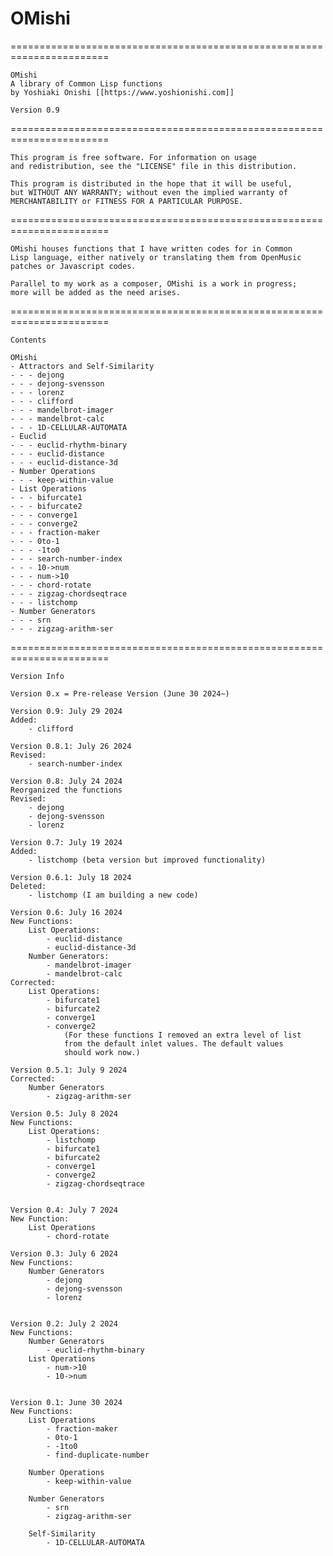 # OMishi
=======================================================================

    OMishi
    A library of Common Lisp functions
    by Yoshiaki Onishi [[https://www.yoshionishi.com]]

    Version 0.9
=======================================================================

    This program is free software. For information on usage 
    and redistribution, see the "LICENSE" file in this distribution.

    This program is distributed in the hope that it will be useful,
    but WITHOUT ANY WARRANTY; without even the implied warranty of
    MERCHANTABILITY or FITNESS FOR A PARTICULAR PURPOSE. 

=======================================================================

    OMishi houses functions that I have written codes for in Common
    Lisp language, either natively or translating them from OpenMusic
    patches or Javascript codes. 
    
    Parallel to my work as a composer, OMishi is a work in progress; 
    more will be added as the need arises.

=======================================================================

    Contents

    OMishi
    - Attractors and Self-Similarity
    - - - dejong 
    - - - dejong-svensson 
    - - - lorenz
    - - - clifford 
    - - - mandelbrot-imager 
    - - - mandelbrot-calc 
    - - - 1D-CELLULAR-AUTOMATA
    - Euclid
    - - - euclid-rhythm-binary 
    - - - euclid-distance 
    - - - euclid-distance-3d
    - Number Operations
    - - - keep-within-value
    - List Operations
    - - - bifurcate1 
    - - - bifurcate2 
    - - - converge1 
    - - - converge2 
    - - - fraction-maker 
    - - - 0to-1 
    - - - -1to0 
    - - - search-number-index 
    - - - 10->num 
    - - - num->10 
    - - - chord-rotate 
    - - - zigzag-chordseqtrace 
    - - - listchomp
    - Number Generators
    - - - srn 
    - - - zigzag-arithm-ser 

=======================================================================

    Version Info

    Version 0.x = Pre-release Version (June 30 2024~)

    Version 0.9: July 29 2024
    Added:
        - clifford

    Version 0.8.1: July 26 2024
    Revised:
        - search-number-index

    Version 0.8: July 24 2024
    Reorganized the functions
    Revised:
        - dejong
        - dejong-svensson
        - lorenz

    Version 0.7: July 19 2024
    Added:
        - listchomp (beta version but improved functionality)

    Version 0.6.1: July 18 2024
    Deleted:
        - listchomp (I am building a new code)

    Version 0.6: July 16 2024
    New Functions:
        List Operations:
            - euclid-distance
            - euclid-distance-3d
        Number Generators:
            - mandelbrot-imager
            - mandelbrot-calc
    Corrected:
        List Operations:
            - bifurcate1
            - bifurcate2
            - converge1
            - converge2
                (For these functions I removed an extra level of list 
                from the default inlet values. The default values 
                should work now.)

    Version 0.5.1: July 9 2024
    Corrected:
        Number Generators
            - zigzag-arithm-ser

    Version 0.5: July 8 2024
    New Functions:
        List Operations:
            - listchomp
            - bifurcate1
            - bifurcate2
            - converge1
            - converge2
            - zigzag-chordseqtrace


    Version 0.4: July 7 2024
    New Function:
        List Operations
            - chord-rotate

    Version 0.3: July 6 2024
    New Functions:
        Number Generators
            - dejong
            - dejong-svensson
            - lorenz


    Version 0.2: July 2 2024
    New Functions:
        Number Generators
            - euclid-rhythm-binary
        List Operations
            - num->10
            - 10->num


    Version 0.1: June 30 2024 
    New Functions:
        List Operations
            - fraction-maker
            - 0to-1
            - -1to0
            - find-duplicate-number

        Number Operations
            - keep-within-value
        
        Number Generators
            - srn
            - zigzag-arithm-ser

        Self-Similarity
            - 1D-CELLULAR-AUTOMATA
